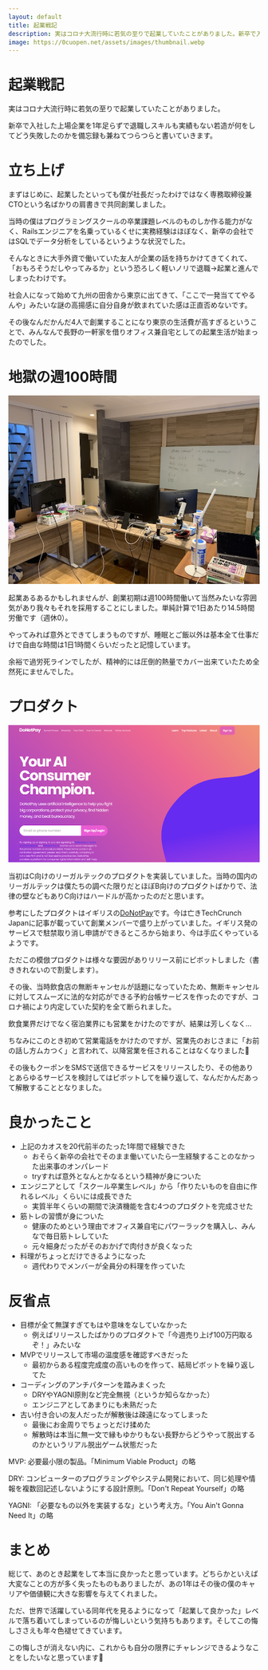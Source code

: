 ```yaml
---
layout: default
title: 起業戦記
description: 実はコロナ大流行時に若気の至りで起業していたことがありました。新卒で入社した上場企業を1年足らずで退職しスキルも実績…
image: https://0cuopen.net/assets/images/thumbnail.webp
---
```


# 起業戦記

実はコロナ大流行時に若気の至りで起業していたことがありました。

新卒で入社した上場企業を1年足らずで退職しスキルも実績もない若造が何をしてどう失敗したのかを備忘録も兼ねてつらつらと書いていきます。

# 立ち上げ

まずはじめに、起業したといっても僕が社長だったわけではなく専務取締役兼CTOという名ばかりの肩書きで共同創業しました。

当時の僕はプログラミングスクールの卒業課題レベルのものしか作る能力がなく、Railsエンジニアを名乗っているくせに実務経験はほぼなく、新卒の会社ではSQLでデータ分析をしているというような状況でした。

そんなときに大手外資で働いていた友人が企業の話を持ちかけてきてくれて、「おもろそうだしやってみるか」という恐ろしく軽いノリで退職→起業と進んでしまったわけです。

社会人になって始めて九州の田舎から東京に出てきて、「ここで一発当ててやるんや」みたいな謎の高揚感に自分自身が飲まれていた感は正直否めないです。

その後なんだかんだ4人で創業することになり東京の生活費が高すぎるということで、みんなんで長野の一軒家を借りオフィス兼自宅としての起業生活が始まったのでした。

# 地獄の週100時間

<img src="assets/images/nagano_office.JPG" alt="長野のオフィス兼自宅" class="blog_image" />

起業あるあるかもしれませんが、創業初期は週100時間働いて当然みたいな雰囲気があり我々もそれを採用することにしました。単純計算で1日あたり14.5時間労働です（週休0）。

やってみれば意外とできてしまうものですが、睡眠とご飯以外は基本全て仕事だけで自由な時間は1日1時間くらいだったと記憶しています。

余裕で過労死ラインでしたが、精神的には圧倒的熱量でカバー出来ていたため全然死にませんでした。

# プロダクト

<img src="assets/images/donotpay.png" alt="donotpay" class="blog_image" />

当初はC向けのリーガルテックのプロダクトを実装していました。当時の国内のリーガルテックは僕たちの調べた限りだとほぼB向けのプロダクトばかりで、法律の壁などもありC向けはハードルが高かったのだと思います。

参考にしたプロダクトはイギリスの[DoNotPay](https://donotpay.com/)です。今は亡きTechCrunch Japanに記事が載っていて創業メンバーで盛り上がっていました。イギリス発のサービスで駐禁取り消し申請ができるところから始まり、今は手広くやっているようです。

ただこの模倣プロダクトは様々な要因がありリリース前にピボットしました（書ききれないので割愛します）。

その後、当時飲食店の無断キャンセルが話題になっていたため、無断キャンセルに対してスムーズに法的な対応ができる予約台帳サービスを作ったのですが、コロナ禍により内定していた契約を全て断られました。

飲食業界だけでなく宿泊業界にも営業をかけたのですが、結果は芳しくなく…

ちなみにこのとき初めて営業電話をかけたのですが、営業先のおじさまに「お前の話し方ムカつく」と言われて、以降営業を任されることはなくなりました🎉

その後もクーポンをSMSで送信できるサービスをリリースしたり、その他ありとあらゆるサービスを検討してはピボットしてを繰り返して、なんだかんだあって解散することとなりました。

# 良かったこと

<div class="ul_wrapper">
  <ul>
    <li>上記のカオスを20代前半のたった1年間で経験できた
      <ul>
      <li>おそらく新卒の会社でそのまま働いていたら一生経験することのなかった出来事のオンパレード</li>
      <li>tryすれば意外となんとかなるという精神が身についた</li>
      </ul>
    </li>
    <li>エンジニアとして「スクール卒業生レベル」から「作りたいものを自由に作れるレベル」くらいには成長できた
      <ul>
      <li>実質半年くらいの期間で決済機能を含む4つのプロダクトを完成させた</li>
      </ul>
    </li>
    <li>筋トレの習慣が身についた
      <ul>
      <li>健康のためという理由でオフィス兼自宅にパワーラックを購入し、みんなで毎日筋トレしていた</li>
      <li>元々細身だったがそのおかげで肉付きが良くなった</li>
      </ul>
    </li>
    <li>料理がちょっとだけできるようになった
      <ul>
      <li>週代わりでメンバーが全員分の料理を作っていた</li>
      </ul>
    </li>
  </ul>
</div>

# 反省点

<div class="ul_wrapper">
  <ul>
    <li>目標が全て無謀すぎてもはや意味をなしていなかった
      <ul>
      <li>例えばリリースしたばかりのプロダクトで「今週売り上げ100万円取るぞ！」みたいな</li>
      </ul>
    </li>
    <li>MVPでリリースして市場の温度感を確認すべきだった
      <ul>
      <li>最初からある程度完成度の高いものを作って、結局ピボットを繰り返してた</li>
      </ul>
    </li>
    <li>コーディングのアンチパターンを踏みまくった
      <ul>
      <li>DRYやYAGNI原則など完全無視（というか知らなかった）</li>
      <li>エンジニアとしてあまりにも未熟だった</li>
      </ul>
    </li>
    <li>古い付き合いの友人だったが解散後は疎遠になってしまった
      <ul>
      <li>最後にお金周りでちょっとだけ揉めた</li>
      <li>解散時は本当に無一文で縁もゆかりもない長野からどうやって脱出するのかというリアル脱出ゲーム状態だった</li>
      </ul>
    </li>
  </ul>
</div>

MVP: 必要最小限の製品。「Minimum Viable Product」の略

DRY: コンピューターのプログラミングやシステム開発において、同じ処理や情報を複数回記述しないようにする設計原則。「Don't Repeat Yourself」の略

YAGNI: 「必要なもの以外を実装するな」という考え方。「You Ain't Gonna Need It」の略

# まとめ

総じて、あのとき起業をして本当に良かったと思っています。どちらかといえば大変なことの方が多く失ったものもありましたが、あの1年はその後の僕のキャリアや価値観に大きな影響を与えてくれました。

ただ、世界で活躍している同年代を見るようになって「起業して良かった」レベルで落ち着いてしまっているのが悔しいという気持ちもあります。そしてこの悔しささえも年々色褪せてきています。

この悔しさが消えない内に、これからも自分の限界にチャレンジできるようなことをしたいなと思っています🚀
